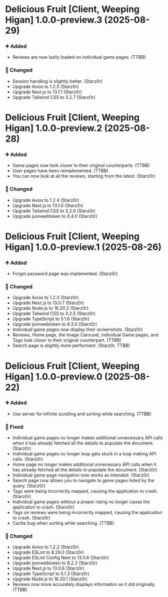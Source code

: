 Delicious Fruit [Client, Weeping Higan] 1.0.0-preview.3 (2025-08-29)
==============================================================

### ➕ Added

- Reviews are now lazily loaded on individual game pages. (TTBB)

### 🔄 Changed

- Session handling is slightly better. (Starz0r)
- Upgrade Axios to 1.2.5 (Starz0r)
- Upgrade Next.js to 13.1.1 (Starz0r)
- Upgrade Tailwind CSS to 3.2.7 (Starz0r)


Delicious Fruit [Client, Weeping Higan] 1.0.0-preview.2 (2025-08-28)
==============================================================

### ➕ Added

- Game pages now look closer to their original counterparts. (TTBB)
- User pages have been reimplemented. (TTBB)
- You can now look at all the reviews, starting from the latest. (Starz0r)

### 🔄 Changed

- Upgrade Axios to 1.2.4 (Starz0r)
- Upgrade Next.js to 13.1.0 (Starz0r)
- Upgrade Tailwind CSS to 3.2.6 (Starz0r)
- Upgrade jsonwebtoken to 8.4.0 (Starz0r)


Delicious Fruit [Client, Weeping Higan] 1.0.0-preview.1 (2025-08-26)
==============================================================

### ➕ Added

- Forgot password page was implemented. (Starz0r)

### 🔄 Changed

- Upgrade Axios to 1.2.3 (Starz0r)
- Upgrade Next.js to 13.0.7 (Starz0r)
- Upgrade Node.js to 16.20.2 (Starz0r)
- Upgrade Tailwind CSS to 3.2.5 (Starz0r)
- Upgrade TypeScript to 5.1.6 (Starz0r)
- Upgrade jsonwebtoken to 8.3.0 (Starz0r)
- Individual game pages now display their screenshots. (Starz0r)
- Reviews, Home page, the Image Carousel, individual Game pages, and Tags look closer to their original counterpart. (TTBB)
- Search page is slightly more performant. (Starz0r, TTBB)


Delicious Fruit [Client, Weeping Higan] 1.0.0-preview.0 (2025-08-22)
====================================

### ➕ Added

- Use server for infinite scrolling and sorting while searching. (TTBB)

### 🔧 Fixed

- Individual game pages no longer makes additional unnecessary API calls when it has already fetched all the details to populate the document. (Starz0r)
- Individual game pages no longer loop gets stuck in a loop making API calls. (Starz0r)
- Home page no longer makes additional unnecessary API calls when it has already fetched all the details to populate the document. (Starz0r)
- Individual game page navigation now works as intended. (Starz0r)
- Search page now allows you to navigate to game pages listed by the query. (Starz0r)
- Tags were being incorrectly mapped, causing the application to crash. (Starz0r)
- Individual game pages without a proper rating no longer cause the application to crash. (Starz0r)
- Tags on reviews were being incorrectly mapped, causing the application to crash. (Starz0r)
- Cache bug when sorting while searching. (TTBB)

### 🔄 Changed

- Upgrade Axios to 1.2.2 (Starz0r)
- Upgrade ESLint to 8.29.0 (Starz0r)
- Upgrade ESLint Config Next to 13.0.6 (Starz0r)
- Upgrade jsonwebtoken to 8.2.2 (Starz0r)
- Upgrade Next.js to 13.0.6 (Starz0r)
- Upgrade TypeScript to 5.1.3 (Starz0r)
- Upgrade Node.js to 16.20.1 (Starz0r)
- Reviews now more accurately displays information as it did originally. (TTBB)
